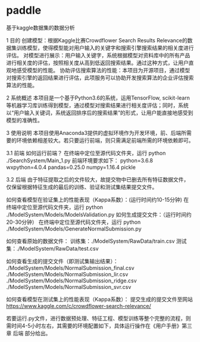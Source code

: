 # paddle
基于kaggle数据集的数据分析

1	目的
  创建模型：根据Kaggle比赛Crowdflower Search Results Relevance的数据集训练模型，使得模型能对用户输入的关键字和搜索引擎搜索结果的相关度进行评估。
  对模型进行展示：用户输入关键字，系统根据模型对资料库中的所有产品进行相关度的评估，按照相关度从高到低返回搜索结果。通过这种方式，让用户直观地感受模型的性能。
  协助评估搜索算法的性能：本项目为开源项目，通过模型对搜索引擎的返回结果进行评估，此项服务可以协助开发搜索算法的企业评估搜索算法的性能。
  
2 系统概述
  本项目是一个基于Python3.6的系统，运用TensorFlow, scikit-learn等机器学习库训练得到模型，通过模型对搜索结果进行相关度评估；同时，系统以“用户输入关键词，系统返回排序后的搜索结果”的形式，让用户能直接地感受到模型的准确性。
  
3 使用说明
  本项目使用Anaconda3提供的虚拟环境作为开发环境，前、后端所需要的环境依赖相差较大。若只要运行前端，则只需满足前端所需的环境依赖即可。
  
  3.1 前端
  如何运行前端？
  在终端中定位至源代码文件夹，运行
    python ./SearchSystem/Main_1.py
  前端环境要求如下：
  python=3.6.8
  wxpython=4.0.4
  pandas=0.25.0
  numpy=1.16.4
  pickle

  3.2 后端
  由于特征提取之后的文件较大，故提交物中已删去所有特征数据文件，仅保留根据特征生成的最后的训练、验证和测试集结果提交文件。  
  
  如何查看模型在验证集上的性能表现（Kappa系数）：(运行时间约10-15分钟)
  在终端中定位至源代码文件夹，运行
    python ./ModelSystem/Models/ModelsValidation.py
  如何生成提交文件：（运行时间约20-30分钟）
  在终端中定位至源代码文件夹，运行
  python ./ModelSystem/Models/GenerateNormalSubmission.py
  
  如何查看原始的数据文件：
  训练集：./ModelSystem/RawData/train.csv
  测试集：./ModelSystem/RawData/test.csv

  如何查看生成的提交文件（即测试集输出结果）：
  ./ModelSystem/Models/NormalSubmission_final.csv
  ./ModelSystem/Models/NormalSubmission_lir.csv
  ./ModelSystem/Models/NormalSubmission_ridge.csv
  ./ModelSystem/Models/NormalSubmission_svr.csv
  
  如何查看模型在测试集上的性能表现（Kappa系数）：
  提交生成的提交文件至网站
  https://www.kaggle.com/c/crowdflower-search-relevance/
  
  若要运行.py文件，进行数据预处理、特征工程、模型训练等整个完整的流程，则需时间4-5小时左右，其需要的环境配置如下，具体运行操作在《用户手册》第三章 后端 部分给出。


